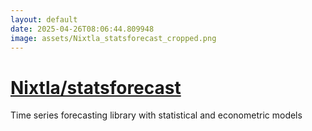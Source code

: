 ```yaml
---
layout: default
date: 2025-04-26T08:06:44.809948
image: assets/Nixtla_statsforecast_cropped.png
---
```


# [Nixtla/statsforecast](https://github.com/Nixtla/statsforecast)

Time series forecasting library with statistical and econometric models
